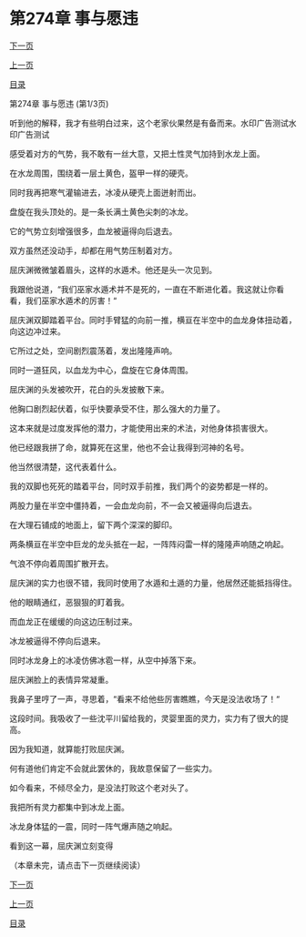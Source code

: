 <h1>第274章   事与愿违</h1>
            <div><p><a href="./0820_%E7%AC%AC274%E7%AB%A0_%E4%BA%8B%E4%B8%8E%E6%84%BF%E8%BF%9D.md">下一页</a></p><p><a href="./0818_%E7%AC%AC273%E7%AB%A0_%E8%A1%80%E9%81%81%E6%9C%AF.md">上一页</a></p><p><a href="../">目录</a></p></div>
            <div><p>第274章   事与愿违 (第1/3页)</p><p>听到他的解释，我才有些明白过来，这个老家伙果然是有备而来。水印广告测试水印广告测试</p><p>感受着对方的气势，我不敢有一丝大意，又把土性灵气加持到水龙上面。</p><p>在水龙周围，围绕着一层土黄色，盔甲一样的硬壳。</p><p>同时我再把寒气灌输进去，冰凌从硬壳上面迸射而出。</p><p>盘旋在我头顶处的。是一条长满土黄色尖刺的冰龙。</p><p>它的气势立刻增强很多，血龙被逼得向后退去。</p><p>双方虽然还没动手，却都在用气势压制着对方。</p><p>屈庆渊微微皱着眉头，这样的水遁术。他还是头一次见到。</p><p>我跟他说道，“我们巫家水遁术并不是死的，一直在不断进化着。我这就让你看看，我们巫家水遁术的厉害！“</p><p>屈庆渊双脚踏着平台。同时手臂猛的向前一推，横亘在半空中的血龙身体扭动着，向这边冲过来。</p><p>它所过之处，空间剧烈震荡着，发出隆隆声响。</p><p>同时一道狂风，以血龙为中心，盘旋在它身体周围。</p><p>屈庆渊的头发被吹开，花白的头发披散下来。</p><p>他胸口剧烈起伏着，似乎快要承受不住，那么强大的力量了。</p><p>这本来就是过度发挥他的潜力，才能使用出来的术法，对他身体损害很大。</p><p>他已经跟我拼了命，就算死在这里，他也不会让我得到河神的名号。</p><p>他当然很清楚，这代表着什么。</p><p>我的双脚也死死的踏着平台，同时双手前推，我们两个的姿势都是一样的。</p><p>两股力量在半空中僵持着，一会血龙向前，不一会又被逼得向后退去。</p><p>在大理石铺成的地面上，留下两个深深的脚印。</p><p>两条横亘在半空中巨龙的龙头抵在一起，一阵阵闷雷一样的隆隆声响随之响起。</p><p>气浪不停向着周围扩散开去。</p><p>屈庆渊的实力也很不错，我同时使用了水遁和土遁的力量，他居然还能抵挡得住。</p><p>他的眼睛通红，恶狠狠的盯着我。</p><p>而血龙正在缓缓的向这边压制过来。</p><p>冰龙被逼得不停向后退来。</p><p>同时冰龙身上的冰凌仿佛冰雹一样，从空中掉落下来。</p><p>屈庆渊脸上的表情异常凝重。</p><p>我鼻子里哼了一声，寻思着，“看来不给他些厉害瞧瞧，今天是没法收场了！“</p><p>这段时间。我吸收了一些沈平川留给我的，灵婴里面的灵力，实力有了很大的提高。</p><p>因为我知道，就算能打败屈庆渊。</p><p>何有道他们肯定不会就此罢休的，我故意保留了一些实力。</p><p>如今看来，不倾尽全力，是没法打败这个老对头了。</p><p>我把所有灵力都集中到冰龙上面。</p><p>冰龙身体猛的一震，同时一阵气爆声随之响起。</p><p>看到这一幕，屈庆渊立刻变得</p><p>（本章未完，请点击下一页继续阅读）</p></div>
            <div><p><a href="./0820_%E7%AC%AC274%E7%AB%A0_%E4%BA%8B%E4%B8%8E%E6%84%BF%E8%BF%9D.md">下一页</a></p><p><a href="./0818_%E7%AC%AC273%E7%AB%A0_%E8%A1%80%E9%81%81%E6%9C%AF.md">上一页</a></p><p><a href="../">目录</a></p></div>